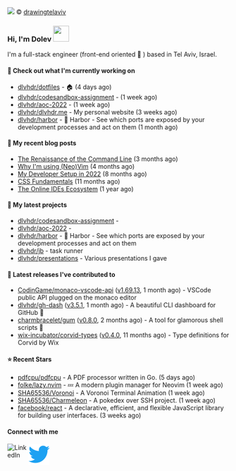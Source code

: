 <img src="https://user-images.githubusercontent.com/6196971/205364459-63d54329-d28a-403f-ac06-3baeb4685b46.jpg" />
© <a href="https://www.instagram.com/drawingtelaviv/">drawingtelaviv</a>

### Hi, I'm Dolev <img width="36px" height="36px" src="https://user-images.githubusercontent.com/1303154/88677602-1635ba80-d120-11ea-84d8-d263ba5fc3c0.gif" />

I'm a full-stack engineer (front-end oriented :rainbow: ) based in Tel Aviv, Israel.

#### 👷 Check out what I'm currently working on

- [dlvhdr/dotfiles](https://github.com/dlvhdr/dotfiles) - 🏠 (4 days ago)
- [dlvhdr/codesandbox-assignment](https://github.com/dlvhdr/codesandbox-assignment) -  (1 week ago)
- [dlvhdr/aoc-2022](https://github.com/dlvhdr/aoc-2022) -  (1 week ago)
- [dlvhdr/dlvhdr.me](https://github.com/dlvhdr/dlvhdr.me) - My personal website (3 weeks ago)
- [dlvhdr/harbor](https://github.com/dlvhdr/harbor) - 🚢 Harbor - See which ports are exposed by your development processes and act on them (1 month ago)

#### 📜 My recent blog posts

- [The Renaissance of the Command Line](https://dlvhdr.me/posts/the-renaissance-of-the-command-line) (3 months ago)
- [Why I&#39;m using (Neo)Vim](https://dlvhdr.me/posts/why-im-using-vim) (4 months ago)
- [My Developer Setup in 2022](https://dlvhdr.me/posts/dev-setup) (8 months ago)
- [CSS Fundamentals](https://dlvhdr.me/posts/css-fundamentals) (11 months ago)
- [The Online IDEs Ecosystem](https://dlvhdr.me/posts/online-ides-ecosystem) (1 year ago)

#### 🌱 My latest projects

- [dlvhdr/codesandbox-assignment](https://github.com/dlvhdr/codesandbox-assignment) - 
- [dlvhdr/aoc-2022](https://github.com/dlvhdr/aoc-2022) - 
- [dlvhdr/harbor](https://github.com/dlvhdr/harbor) - 🚢 Harbor - See which ports are exposed by your development processes and act on them
- [dlvhdr/jb](https://github.com/dlvhdr/jb) - task runner
- [dlvhdr/presentations](https://github.com/dlvhdr/presentations) - Various presentations I gave

#### 🔭 Latest releases I've contributed to

- [CodinGame/monaco-vscode-api](https://github.com/CodinGame/monaco-vscode-api) ([v1.69.13](https://github.com/CodinGame/monaco-vscode-api/releases/tag/v1.69.13), 1 month ago) - VSCode public API plugged on the monaco editor
- [dlvhdr/gh-dash](https://github.com/dlvhdr/gh-dash) ([v3.5.1](https://github.com/dlvhdr/gh-dash/releases/tag/v3.5.1), 1 month ago) - A beautiful CLI dashboard for GitHub 🚀 
- [charmbracelet/gum](https://github.com/charmbracelet/gum) ([v0.8.0](https://github.com/charmbracelet/gum/releases/tag/v0.8.0), 2 months ago) - A tool for glamorous shell scripts 🎀
- [wix-incubator/corvid-types](https://github.com/wix-incubator/corvid-types) ([v0.4.0](https://github.com/wix-incubator/corvid-types/releases/tag/v0.4.0), 11 months ago) - Type definitions for Corvid by Wix

#### ⭐ Recent Stars

- [pdfcpu/pdfcpu](https://github.com/pdfcpu/pdfcpu) - A PDF processor written in Go. (5 days ago)
- [folke/lazy.nvim](https://github.com/folke/lazy.nvim) - 💤 A modern plugin manager for Neovim (1 week ago)
- [SHA65536/Voronoi](https://github.com/SHA65536/Voronoi) - A Voronoi Terminal Animation (1 week ago)
- [SHA65536/Charmeleon](https://github.com/SHA65536/Charmeleon) - A pokedex over SSH project. (1 week ago)
- [facebook/react](https://github.com/facebook/react) - A declarative, efficient, and flexible JavaScript library for building user interfaces. (3 weeks ago)

#### Connect with me

[<img align="left" alt="LinkedIn" width="48px" src="https://camo.githubusercontent.com/c8a9c5b414cd812ad6a97a46c29af67239ddaeae08c41724ff7d945fb4c047e5/68747470733a2f2f6564656e742e6769746875622e696f2f537570657254696e7949636f6e732f696d616765732f7376672f6c696e6b6564696e2e737667" />][linkedin]

[<img align="left" alt="Twitter" width="48px" src="icons/twitter.svg" />][twitter]

[linkedin]: https://www.linkedin.com/in/dolev-hadar/
[twitter]: https://twitter.com/elys1um

